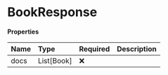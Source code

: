 # BookResponse

**Properties**

| Name | Type       | Required | Description |
| :--- | :--------- | :------- | :---------- |
| docs | List[Book] | ❌       |             |

<!-- This file was generated by liblab | https://liblab.com/ -->
